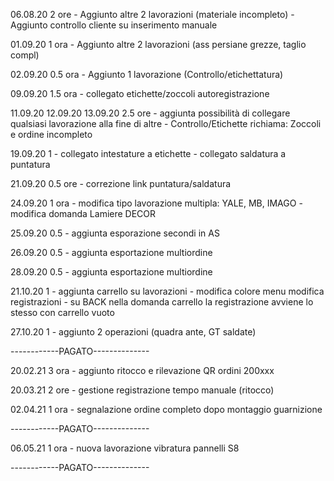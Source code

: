 06.08.20    2 ore
    - Aggiunto altre 2 lavorazioni (materiale incompleto)
    - Aggiunto controllo cliente su inserimento manuale

01.09.20    1 ora
    - Aggiunto altre 2 lavorazioni (ass persiane grezze, taglio compl)

02.09.20    0.5 ora
    - Aggiunto 1 lavorazione (Controllo/etichettatura)
	
09.09.20	1.5 ora
	- collegato etichette/zoccoli autoregistrazione

11.09.20
12.09.20
13.09.20    2.5 ore
    - aggiunta possibilità di collegare qualsiasi lavorazione alla fine di altre
    - Controllo/Etichette richiama: Zoccoli e ordine incompleto

19.09.20    1
    - collegato intestature a etichette
    - collegato saldatura a puntatura

21.09.20    0.5 ore
    - correzione link puntatura/saldatura

24.09.20    1 ora
    - modifica tipo lavorazione multipla: YALE, MB, IMAGO
    - modifica domanda Lamiere DECOR

25.09.20    0.5
    - aggiunta esporazione secondi in AS

26.09.20    0.5
    - aggiunta esportazione multiordine

28.09.20    0.5
    - aggiunta esportazione multiordine

21.10.20    1
    - aggiunta carrello su lavorazioni
    - modifica colore menu modifica registrazioni
    - su BACK nella domanda carrello la registrazione avviene lo stesso con carrello vuoto

27.10.20    1
    - aggiunto 2 operazioni (quadra ante, GT saldate)

------------PAGATO--------------

20.02.21    3 ora
    - aggiunto ritocco e rilevazione QR ordini 200xxx

20.03.21    2 ore
    - gestione registrazione tempo manuale (ritocco)

02.04.21    1 ora
    - segnalazione ordine completo dopo montaggio guarnizione

------------PAGATO--------------

06.05.21    1 ora
    - nuova lavorazione vibratura pannelli S8

------------PAGATO--------------
